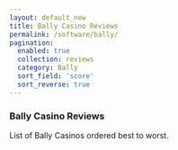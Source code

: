 ```yaml
---
layout: default_new
title: Bally Casino Reviews
permalink: /software/bally/
pagination: 
  enabled: true
  collection: reviews
  category: Bally
  sort_field: 'score'
  sort_reverse: true
---
```


### Bally Casino Reviews

List of Bally Casinos ordered best to worst.